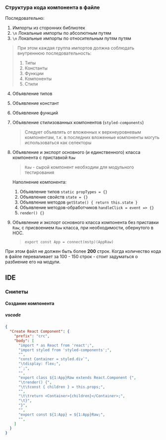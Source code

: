 <!--
При `npm i` пакет ставится в `node_modules` и любые изменения в нем не попадают в дев сборку
Т.к. вебпак тащит пакет из `node_modules`
### Абсолютные импорты
> **Абсолютный** путь не зависит от текущего местоположения и позволяет обращаться к папкам и файлам по коротким понятным путям, минуя сложную вложенность, вроде `"../../../../src/components"`.

Для обеспечения работоспособности абсолютных импортов во всех системах и любых IDE, лучше всего воспользоваться нативным механизмом разрешения путей - линковкой файла \ каталога в `package.json`. На примере папки `components` из данного репозитория, в ней должен находится файл `package.json` с двумя обязательными полями `version` и `name`: `{ "version": "1.0.0", "name": "components" }`. После создания этого файла остается лишь в корне проекта выполнить команду c указанием пути к новому модулю `npm i -S src/components` или `yarn add file:src/components`. Теперь в проекте ко всем вложенным в `components` структурам можно обращаться по короткому пути:
```javascript
import { App } from "components/App";
``` -->

### Структура кода компонента в файле
Последовательно:
1. Импорты из сторонних библиотек
2. `\n` Локальные импорты по абсолютным путям
3. `\n` Локальные импорты по относительным путям путям
> При этом каждая группа импортов должна соблюдать внутреннюю последовательность:
> 1. Типы
> 2. Константы
> 3. Функции
> 4. Компоненты
> 5. Стили
4. Объявление типов
5. Объявление констант
6. Объявление функций
7. Объявление стилизованных компонентов (`styled-components`)
    > Следует объявлять от вложенных к верхнеуровневым компонентам, т.к. в последних вложенные компоненты могуть использоваться как селекторы
8. Объявление и экспорт основного (и единственного) класса компонента с приставкой `Raw`
    > `Raw` - сырой компонент необходим для модульного тестирования
    
    Наполнение компонента:
    1. Объявление типов `static propTypes = {}`
    2. Объявление свойств `state = {}`
    3. Объявление методов `getState() { return this.state }`
    4. Объявление методов-обработчиков `handleClick = event => {}`
    5. `render() {}`
9. Объявление и экспорт основного класса компонента без приставки `Raw`, с присвоением `Raw` класса, при необходимости, обернутого в HOC.
    > `export const App = connect(mstp)(AppRaw)`

При этом файл не должен быть более **200** строк. Когда количество кода в файле переваливает за 100 - 150 строк - стоит задуматься о разбиение его на модули.
<!--
  если в файле связанный друг с другом код (например, Компонент), то он должен быть не больше 2000 строк;
  если в коде не связанный друг с другом код (например, АПИ), то его длинна не ограничена;
-->

## IDE

### Снипеты

#### Создание компонента

##### vscode

```json
{
  "Create React Component": {
    "prefix": "crc",
    "body": [
      "import * as React from 'react';",
      "import styled from 'styled-components';",
      "",
      "const Container = styled.div`",
      "\tdisplay: flex;",
      "`;",
      "",
      "export class ${1:App}Raw extends React.Component {",
      "\trender() {",
      "\t\tconst { children } = this.props;",
      "",
      "\t\treturn <Container>{children}</Container>;",
      "\t}",
      "}",
      "",
      "export const ${1:App} = ${1:App}Raw;",
      "",
    ]
  }
}
```
